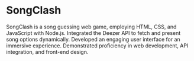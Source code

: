 # SongClash
SongClash is a song guessing web game, employing HTML, CSS, and JavaScript with Node.js. Integrated the Deezer API to fetch and present song options dynamically. Developed an engaging user interface for an immersive experience. Demonstrated proficiency in web development, API integration, and front-end design.
